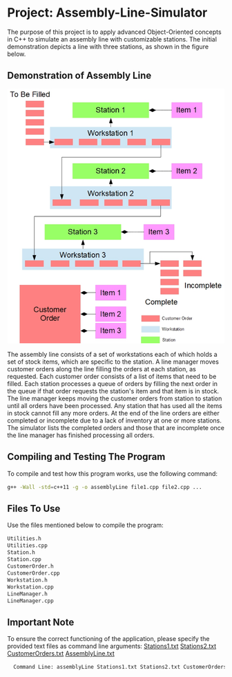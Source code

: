 # Project: Assembly-Line-Simulator

The purpose of this project is to apply advanced Object-Oriented concepts in C++ to simulate an assembly line with customizable stations. The initial demonstration depicts a line with three stations, as shown in the figure below.

## Demonstration of Assembly Line

<div align="center">

  ![Assembly Line](assemblyline.jpg)

</div>
The assembly line consists of a set of workstations each of which holds a set of stock items, which are specific to the station. A line manager moves customer orders along the line filling the orders at each station, as requested. Each customer order consists of a list of items that need to be filled. Each station processes a queue of orders by filling the next order in the queue if that order requests the station's item and that item is in stock. The line manager keeps moving the customer orders from station to station until all orders have been processed. Any station that has used all the items in stock cannot fill any more orders. At the end of the line orders are either completed or incomplete due to a lack of inventory at one or more stations. The simulator lists the completed orders and those that are incomplete once the line manager has finished processing all orders.

## Compiling and Testing The Program

To compile and test how this program works, use the following command:

```bash
g++ -Wall -std=c++11 -g -o assemblyLine file1.cpp file2.cpp ...
```

## Files To Use
Use the files mentioned below to compile the program:
```Text
Utilities.h
Utilities.cpp
Station.h
Station.cpp
CustomerOrder.h
CustomerOrder.cpp
Workstation.h
Workstation.cpp
LineManager.h
LineManager.cpp
```

## Important Note
To ensure the correct functioning of the application, please specify the provided text files as command line arguments:
[Stations1.txt](src/Stations1.txt)
[Stations2.txt](src/Stations2.txt)
[CustomerOrders.txt](src/CustomerOrders.txt)
[AssemblyLine.txt](src/AssemblyLine.txt)
```bash
  Command Line: assemblyLine Stations1.txt Stations2.txt CustomerOrders.txt AssemblyLine.txt
```
